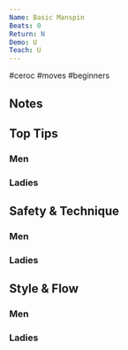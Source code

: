 ```yaml
---
Name: Basic Manspin
Beats: 0
Return: N
Demo: U
Teach: U
---
```

#ceroc #moves #beginners

## Notes

## Top Tips
### Men

### Ladies

## Safety & Technique
### Men

### Ladies

## Style & Flow
### Men

### Ladies


